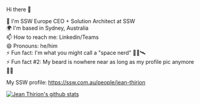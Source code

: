 Hi there 👋

👔 I'm SSW Europe CEO + Solution Architect at SSW  
🌍 I'm based in Sydney, Australia  
📫 How to reach me: Linkedin/Teams  
😄 Pronouns: he/him  
⚡ Fun fact: I'm what you might call a "space nerd" 🚀🌌🛰️  
⚡ Fun fact #2: My beard is nowhere near as long as my profile pic anymore 🧙‍♂️   
  
My SSW profile: https://ssw.com.au/people/jean-thirion

[![Jean Thirion's github stats](https://github-readme-stats.vercel.app/api?username=JeanThirion&theme=dark)](https://github.com/JeanThirion/github-readme-stats)
